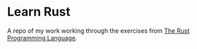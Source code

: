 # Learn Rust
A repo of my work working through the exercises from [The Rust Programming Language](https://doc.rust-lang.org).
